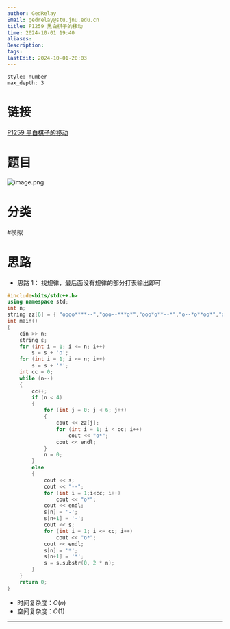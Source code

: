 ```yaml
---
author: GedRelay
Email: gedrelay@stu.jnu.edu.cn
title: P1259 黑白棋子的移动
time: 2024-10-01 19:40
aliases: 
Description: 
tags: 
lastEdit: 2024-10-01-20:03
---
```


```toc
style: number
max_depth: 3
```

# 链接
[P1259 黑白棋子的移动](https://www.luogu.com.cn/problem/P1259) 

# 题目
![image.png](https://ged-pic-bed.oss-cn-guangzhou.aliyuncs.com/img/202410011940378.png)


# 分类
#模拟 

# 思路
- 思路 1：
找规律，最后面没有规律的部分打表输出即可


```cpp
#include<bits/stdc++.h>
using namespace std;
int n;
string zz[6] = { "oooo****--","ooo--***o*","ooo*o**--*","o--*o**oo*","o*o*o*--o*","--o*o*o*o*" };
int main()
{
	cin >> n;
	string s;
	for (int i = 1; i <= n; i++)
		s = s + 'o';
	for (int i = 1; i <= n; i++)
		s = s + '*';
	int cc = 0;
	while (n--)
	{
		cc++;
		if (n < 4)
		{
			for (int j = 0; j < 6; j++)
			{
				cout << zz[j];
				for (int i = 1; i < cc; i++)
					cout << "o*";
				cout << endl;
			}
			n = 0;
		}
		else
		{
			cout << s;
			cout << "--";
			for (int i = 1;i<cc; i++)
				cout << "o*";
			cout << endl;
			s[n] = '-';
			s[n+1] = '-';
			cout << s;
			for (int i = 1; i <= cc; i++)
				cout << "o*";
			cout << endl;
			s[n] = '*';
			s[n+1] = '*';
			s = s.substr(0, 2 * n);
		}
	}
	return 0;
}
```


- 时间复杂度：${O\left( n \right)  }$ 
- 空间复杂度：${O\left( 1 \right)  }$ 


---

